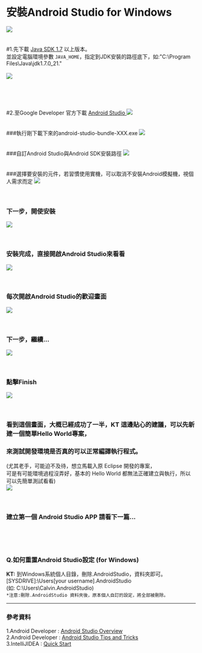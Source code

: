安裝Android Studio for Windows
=============
![](https://raw.githubusercontent.com/tw-hkt/AndroidTutorial/master/img/img0022.png)
<br />
<br />
<br />
#1.先下載 [Java SDK 1.7](http://www.oracle.com/technetwork/java/javase/downloads/index.html) 以上版本。 <br />
並設定電腦環境參數 `JAVA_HOME`，指定到JDK安裝的路徑底下，如:"C:\Program Files\Java\jdk1.7.0_21."<br/><br />
![](https://raw.githubusercontent.com/tw-hkt/AndroidTutorial/master/img/img0020.jpg)

<br />
<br />
<br />

#2.至Google Developer 官方下載 [Android Studio ](http://developer.android.com/sdk/index.html)
![](https://raw.githubusercontent.com/tw-hkt/AndroidTutorial/master/img/img0021.jpg)
<br />
<br />
<br />
###執行剛下載下來的android-studio-bundle-XXX.exe
![](https://raw.githubusercontent.com/tw-hkt/AndroidTutorial/master/img/img0001.jpg)
<br />
<br />
<br />
###自訂Android Studio與Android SDK安裝路徑
![](https://raw.githubusercontent.com/tw-hkt/AndroidTutorial/master/img/img0002.jpg)
<br />
<br />
<br />
###選擇要安裝的元件，若習慣使用實機，可以取消不安裝Android模擬機，視個人需求而定
![](https://raw.githubusercontent.com/tw-hkt/AndroidTutorial/master/img/img0003.jpg)
<br />
<br />
<br />
### 下一步，開使安裝
![](https://raw.githubusercontent.com/tw-hkt/AndroidTutorial/master/img/img0005.jpg)
<br />
<br />
<br />
### 安裝完成，直接開啟Android Studio來看看
![](https://raw.githubusercontent.com/tw-hkt/AndroidTutorial/master/img/img0006.jpg)
<br />
<br />
<br />
### 每次開啟Android Studio的歡迎畫面
![](https://raw.githubusercontent.com/tw-hkt/AndroidTutorial/master/img/img0007.jpg)
<br />
<br />
<br />
### 下一步，繼續...
![](https://raw.githubusercontent.com/tw-hkt/AndroidTutorial/master/img/img0001.jpg)
<br />
<br />
<br />
### 點擊Finish
![](https://raw.githubusercontent.com/tw-hkt/AndroidTutorial/master/img/img0008.jpg)
<br />
<br />
<br />
### 看到這個畫面，大概已經成功了一半，KT 這邊貼心的建議，可以先新建一個簡單Hello World專案，<br />
### 來測試開發環境是否真的可以正常編譯執行程式。<br />
(尤其老手，可能迫不及待，想立馬載入原 Eclipse 開發的專案，<br />
可是有可能環境過程沒弄好，基本的 Hello World 都無法正確建立與執行，所以可以先簡單測試看看)
<br />
![](https://raw.githubusercontent.com/tw-hkt/AndroidTutorial/master/img/img0009.jpg)
<br />
<br />
<br />

### 建立第一個 Android Studio APP 請看下一篇...






<br />
<br />
<br />

### Q.如何重置Android Studio設定 (for Windows)
**KT:** 到Windows系統個人目錄，刪除.AndroidStudio，資料夾即可。 <br /> 
[SYSDRIVE]:\Users\[your username]\.AndroidStudio   <br /> 
(如: C:\Users\Calvin\.AndroidStudio) <br /> 
`*注意:刪除.AndroidStudio 資料夾後，原本個人自訂的設定，將全部被刪除。`

* * *
### 參考資料
1.Android Developer : [Android Studio Overview](http://developer.android.com/tools/studio/index.html)
<br />
2.Android Developer : [Android Studio Tips and Tricks](http://developer.android.com/sdk/installing/studio-tips.html)
<br />
3.IntelliJIDEA : [Quick Start](http://confluence.jetbrains.com/display/IntelliJIDEA/Quick+Start)
<br />
